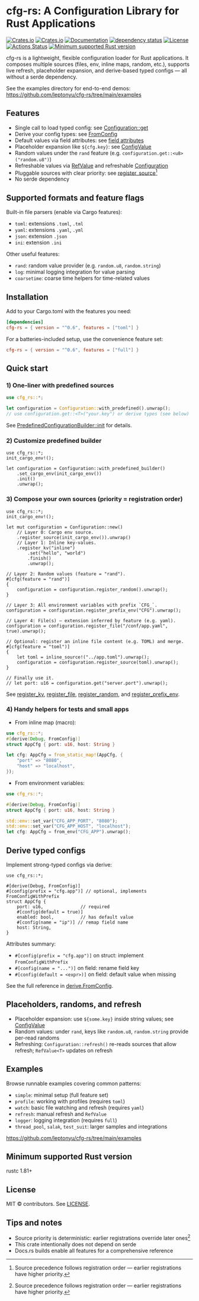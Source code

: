 # cfg-rs: A Configuration Library for Rust Applications

[![Crates.io](https://img.shields.io/crates/v/cfg-rs?style=flat-square)](https://crates.io/crates/cfg-rs)
[![Crates.io](https://img.shields.io/crates/d/cfg-rs?style=flat-square)](https://crates.io/crates/cfg-rs)
[![Documentation](https://docs.rs/cfg-rs/badge.svg)](https://docs.rs/cfg-rs)
[![dependency status](https://deps.rs/repo/github/leptonyu/cfg-rs/status.svg)](https://deps.rs/crate/cfg-rs)
[![License](https://img.shields.io/badge/license-MIT-blue?style=flat-square)](https://github.com/leptonyu/cfg-rs/blob/master/LICENSE)
[![Actions Status](https://github.com/leptonyu/cfg-rs/workflows/Rust/badge.svg)](https://github.com/leptonyu/cfg-rs/actions)
[![Minimum supported Rust version](https://img.shields.io/badge/rustc-1.81+-green.svg)](#minimum-supported-rust-version)

cfg-rs is a lightweight, flexible configuration loader for Rust applications. It composes multiple sources (files, env, inline maps, random, etc.), supports live refresh, placeholder expansion, and derive-based typed configs — all without a serde dependency.

See the examples directory for end-to-end demos: https://github.com/leptonyu/cfg-rs/tree/main/examples

## Features

- Single call to load typed config: see [Configuration::get](struct.Configuration.html#method.get)
- Derive your config types: see [FromConfig](derive.FromConfig.html)
- Default values via field attributes: see [field attributes](derive.FromConfig.html#field-annotation-attribute)
- Placeholder expansion like `${cfg.key}`: see [ConfigValue](enum.ConfigValue.html#placeholder-expression)
- Random values under the `rand` feature (e.g. `configuration.get::<u8>("random.u8")`)
- Refreshable values via [RefValue](struct.RefValue.html) and refreshable [Configuration](struct.Configuration.html)
- Pluggable sources with clear priority: see [register_source](struct.Configuration.html#method.register_source)[^priority]
- No serde dependency

[^priority]: Source precedence follows registration order — earlier registrations have higher priority.

## Supported formats and feature flags

Built-in file parsers (enable via Cargo features):

- `toml`: extensions `.toml`, `.tml`
- `yaml`: extensions `.yaml`, `.yml`
- `json`: extension `.json`
- `ini`: extension `.ini`

Other useful features:

- `rand`: random value provider (e.g. `random.u8`, `random.string`)
- `log`: minimal logging integration for value parsing
- `coarsetime`: coarse time helpers for time-related values

## Installation

Add to your Cargo.toml with the features you need:

```toml
[dependencies]
cfg-rs = { version = "^0.6", features = ["toml"] }
```

For a batteries-included setup, use the convenience feature set:

```toml
cfg-rs = { version = "^0.6", features = ["full"] }
```

## Quick start

### 1) One-liner with predefined sources

```rust
use cfg_rs::*;

let configuration = Configuration::with_predefined().unwrap();
// use configuration.get::<T>("your.key") or derive types (see below)
```

See [PredefinedConfigurationBuilder::init](struct.PredefinedConfigurationBuilder.html#method.init) for details.

### 2) Customize predefined builder

```rust,no_run
use cfg_rs::*;
init_cargo_env!();

let configuration = Configuration::with_predefined_builder()
    .set_cargo_env(init_cargo_env())
    .init()
    .unwrap();
```

### 3) Compose your own sources (priority = registration order)

```rust,no_run
use cfg_rs::*;
init_cargo_env!();

let mut configuration = Configuration::new()
    // Layer 0: Cargo env source.
    .register_source(init_cargo_env()).unwrap()
    // Layer 1: Inline key-values.
    .register_kv("inline")
        .set("hello", "world")
        .finish()
        .unwrap();

// Layer 2: Random values (feature = "rand").
#[cfg(feature = "rand")]
{
    configuration = configuration.register_random().unwrap();
}

// Layer 3: All environment variables with prefix `CFG_`.
configuration = configuration.register_prefix_env("CFG").unwrap();

// Layer 4: File(s) — extension inferred by feature (e.g. yaml).
configuration = configuration.register_file("/conf/app.yaml", true).unwrap();

// Optional: register an inline file content (e.g. TOML) and merge.
#[cfg(feature = "toml")]
{
    let toml = inline_source!("../app.toml").unwrap();
    configuration = configuration.register_source(toml).unwrap();
}

// Finally use it.
// let port: u16 = configuration.get("server.port").unwrap();
```

See [register_kv](struct.Configuration.html#method.register_kv), [register_file](struct.Configuration.html#method.register_file), [register_random](struct.Configuration.html#method.register_random), and [register_prefix_env](struct.Configuration.html#method.register_prefix_env).

### 4) Handy helpers for tests and small apps

- From inline map (macro):

```rust
use cfg_rs::*;
#[derive(Debug, FromConfig)]
struct AppCfg { port: u16, host: String }

let cfg: AppCfg = from_static_map!(AppCfg, {
    "port" => "8080",
    "host" => "localhost",
});
```

- From environment variables:

```rust
use cfg_rs::*;

#[derive(Debug, FromConfig)]
struct AppCfg { port: u16, host: String }

std::env::set_var("CFG_APP_PORT", "8080");
std::env::set_var("CFG_APP_HOST", "localhost");
let cfg: AppCfg = from_env("CFG_APP").unwrap();
```

## Derive typed configs

Implement strong-typed configs via derive:

```rust,no_run
use cfg_rs::*;

#[derive(Debug, FromConfig)]
#[config(prefix = "cfg.app")] // optional, implements FromConfigWithPrefix
struct AppCfg {
    port: u16,              // required
    #[config(default = true)]
    enabled: bool,          // has default value
    #[config(name = "ip")] // remap field name
    host: String,
}
```

Attributes summary:

- `#[config(prefix = "cfg.app")]` on struct: implement `FromConfigWithPrefix`
- `#[config(name = "...")]` on field: rename field key
- `#[config(default = <expr>)]` on field: default value when missing

See the full reference in [derive.FromConfig](derive.FromConfig.html).

## Placeholders, randoms, and refresh

- Placeholder expansion: use `${some.key}` inside string values; see [ConfigValue](enum.ConfigValue.html#placeholder-expression)
- Random values: under `rand`, keys like `random.u8`, `random.string` provide per-read randoms
- Refreshing: `Configuration::refresh()` re-reads sources that allow refresh; `RefValue<T>` updates on refresh

## Examples

Browse runnable examples covering common patterns:

- `simple`: minimal setup (full feature set)
- `profile`: working with profiles (requires `toml`)
- `watch`: basic file watching and refresh (requires `yaml`)
- `refresh`: manual refresh and `RefValue`
- `logger`: logging integration (requires `full`)
- `thread_pool`, `salak`, `test_suit`: larger samples and integrations

https://github.com/leptonyu/cfg-rs/tree/main/examples

## Minimum supported Rust version

rustc 1.81+

## License

MIT © contributors. See [LICENSE](https://github.com/leptonyu/cfg-rs/blob/main/LICENSE).

## Tips and notes

- Source priority is deterministic: earlier registrations override later ones[^priority]
- This crate intentionally does not depend on serde
- Docs.rs builds enable all features for a comprehensive reference



